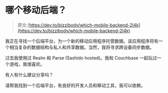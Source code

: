 # 哪个移动后端？

> 原文:[https://dev.to/bizzibody/which-mobile-backend-2l4k](https://dev.to/bizzibody/which-mobile-backend-2l4k)

我正在寻找一个后端平台，为一个新的移动应用程序托管数据。该应用程序将有一个相当复杂的数据结构与私人和共享数据。当然，我将寻求跨设备同步数据。

过去我使用过 Realm 和 Parse (Sashido hosted)。我和 Couchbase 一起玩过一个游戏，我很喜欢。

有人有什么建议分享吗？

请帮我找到一个后端平台，有良好的开发人员和移动工具，我可以依赖。